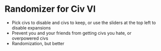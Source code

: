 # Randomizer for Civ VI

-   Pick civs to disable and civs to keep, or use the sliders at the top left to disable expansions
-   Prevent you and your friends from getting civs you hate, or overpowered civs
-   Randomization, but better
